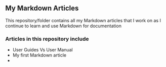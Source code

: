 ## My Markdown Articles
This repository/folder contains all my Markdown articles that I work on as I continue to learn and use Markdown for documentation

### Articles in this repository include
  - User Guides Vs User Manual
  - My first Markdown article
  - 
